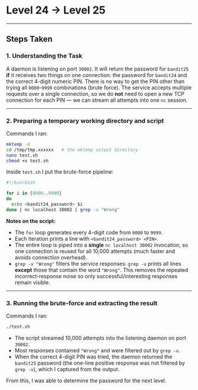 # Level 24 → Level 25

---

## Steps Taken

### 1. Understanding the Task

A daemon is listening on port `30002`. It will return the password for `bandit25` **if** it receives two things on one connection: the password for `bandit24` and the correct 4-digit numeric PIN. There is no way to get the PIN other than trying all `0000`–`9999` combinations (brute force). The service accepts multiple requests over a single connection, so we do **not** need to open a new TCP connection for each PIN — we can stream all attempts into one `nc` session.

---

### 2. Preparing a temporary working directory and script

Commands I ran:

```bash
mktemp -d
cd /tmp/tmp.xxxxxx   # the mktemp output directory
nano test.sh
chmod +x test.sh
```

Inside `test.sh` I put the brute-force pipeline:

```bash
#!/bin/bash

for i in {0000..9999}
do
  echo <bandit24_password> $i
done | nc localhost 30002 | grep -v "Wrong"
```

**Notes on the script:**

* The `for` loop generates every 4-digit code from `0000` to `9999`.
* Each iteration prints a line with `<bandit24_password> <PIN>`.
* The entire loop is piped into a **single** `nc localhost 30002` invocation, so one connection is reused for all 10,000 attempts (much faster and avoids connection overhead).
* `grep -v "Wrong"` filters the service responses: `grep -v` prints all lines **except** those that contain the word `"Wrong"`. This removes the repeated incorrect-response noise so only successful/interesting responses remain visible.

---

### 3. Running the brute-force and extracting the result

Commands I ran:

```bash
./test.sh
```

* The script streamed 10,000 attempts into the listening daemon on port `30002`.
* Most responses contained `"Wrong"` and were filtered out by `grep -v`.
* When the correct 4-digit PIN was tried, the daemon returned the `bandit25` password (the one-line positive response was not filtered by `grep -v`), which I captured from the output.

From this, I was able to determine the password for the next level.

